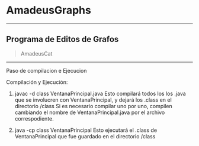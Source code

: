 # AmadeusGraphs
------------------------------------
## Programa de Editos de Grafos

> AmadeusCat

---------------------------
Paso de compilacion e Ejecucion

Compilación y Ejecución:

1. javac -d class VentanaPrincipal.java
  Esto compilará todos los los .java que se involucren con VentanaPrincipal, y dejará los .class en el directorio /class
  Si es necesario compilar uno por uno, compilen cambiando el nombre de VentanaPrincipal.java por el archivo correspodiente.

2. java -cp class VentanaPrincipal
  Esto ejecutará el .class de VentanaPrincipal que fue guardado en el directorio /class

